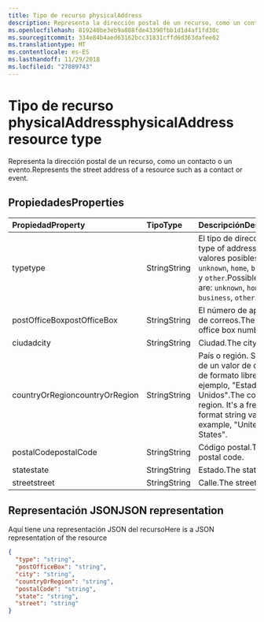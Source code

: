 ```yaml
---
title: Tipo de recurso physicalAddress
description: Representa la dirección postal de un recurso, como un contacto o un evento.
ms.openlocfilehash: 819240be3eb9a088fde43390fbb1d1d4af1fd30c
ms.sourcegitcommit: 334e84b4aed63162bcc31831cffd6d363dafee02
ms.translationtype: MT
ms.contentlocale: es-ES
ms.lasthandoff: 11/29/2018
ms.locfileid: "27089743"
---
```

# <a name="physicaladdress-resource-type"></a><span data-ttu-id="4b3e9-103">Tipo de recurso physicalAddress</span><span class="sxs-lookup"><span data-stu-id="4b3e9-103">physicalAddress resource type</span></span>

<span data-ttu-id="4b3e9-104">Representa la dirección postal de un recurso, como un contacto o un evento.</span><span class="sxs-lookup"><span data-stu-id="4b3e9-104">Represents the street address of a resource such as a contact or event.</span></span>


## <a name="properties"></a><span data-ttu-id="4b3e9-105">Propiedades</span><span class="sxs-lookup"><span data-stu-id="4b3e9-105">Properties</span></span>
| <span data-ttu-id="4b3e9-106">Propiedad</span><span class="sxs-lookup"><span data-stu-id="4b3e9-106">Property</span></span>     | <span data-ttu-id="4b3e9-107">Tipo</span><span class="sxs-lookup"><span data-stu-id="4b3e9-107">Type</span></span>   |<span data-ttu-id="4b3e9-108">Descripción</span><span class="sxs-lookup"><span data-stu-id="4b3e9-108">Description</span></span>|
|:---------------|:--------|:----------|
|<span data-ttu-id="4b3e9-109">type</span><span class="sxs-lookup"><span data-stu-id="4b3e9-109">type</span></span>|<span data-ttu-id="4b3e9-110">String</span><span class="sxs-lookup"><span data-stu-id="4b3e9-110">String</span></span>|<span data-ttu-id="4b3e9-111">El tipo de dirección.</span><span class="sxs-lookup"><span data-stu-id="4b3e9-111">The type of address.</span></span> <span data-ttu-id="4b3e9-112">Los valores posibles son: `unknown`, `home`, `business` y `other`.</span><span class="sxs-lookup"><span data-stu-id="4b3e9-112">Possible values are: `unknown`, `home`, `business`, `other`.</span></span>|
|<span data-ttu-id="4b3e9-113">postOfficeBox</span><span class="sxs-lookup"><span data-stu-id="4b3e9-113">postOfficeBox</span></span>|<span data-ttu-id="4b3e9-114">String</span><span class="sxs-lookup"><span data-stu-id="4b3e9-114">String</span></span>|<span data-ttu-id="4b3e9-115">El número de apartado de correos.</span><span class="sxs-lookup"><span data-stu-id="4b3e9-115">The post office box number.</span></span>|
|<span data-ttu-id="4b3e9-116">ciudad</span><span class="sxs-lookup"><span data-stu-id="4b3e9-116">city</span></span>|<span data-ttu-id="4b3e9-117">String</span><span class="sxs-lookup"><span data-stu-id="4b3e9-117">String</span></span>|<span data-ttu-id="4b3e9-118">Ciudad.</span><span class="sxs-lookup"><span data-stu-id="4b3e9-118">The city.</span></span>|
|<span data-ttu-id="4b3e9-119">countryOrRegion</span><span class="sxs-lookup"><span data-stu-id="4b3e9-119">countryOrRegion</span></span>|<span data-ttu-id="4b3e9-120">String</span><span class="sxs-lookup"><span data-stu-id="4b3e9-120">String</span></span>|<span data-ttu-id="4b3e9-p102">País o región. Se trata de un valor de cadena de formato libre, por ejemplo, "Estados Unidos".</span><span class="sxs-lookup"><span data-stu-id="4b3e9-p102">The country or region. It's a free-format string value, for example, "United States".</span></span>|
|<span data-ttu-id="4b3e9-123">postalCode</span><span class="sxs-lookup"><span data-stu-id="4b3e9-123">postalCode</span></span>|<span data-ttu-id="4b3e9-124">String</span><span class="sxs-lookup"><span data-stu-id="4b3e9-124">String</span></span>|<span data-ttu-id="4b3e9-125">Código postal.</span><span class="sxs-lookup"><span data-stu-id="4b3e9-125">The postal code.</span></span>|
|<span data-ttu-id="4b3e9-126">state</span><span class="sxs-lookup"><span data-stu-id="4b3e9-126">state</span></span>|<span data-ttu-id="4b3e9-127">String</span><span class="sxs-lookup"><span data-stu-id="4b3e9-127">String</span></span>|<span data-ttu-id="4b3e9-128">Estado.</span><span class="sxs-lookup"><span data-stu-id="4b3e9-128">The state.</span></span>|
|<span data-ttu-id="4b3e9-129">street</span><span class="sxs-lookup"><span data-stu-id="4b3e9-129">street</span></span>|<span data-ttu-id="4b3e9-130">String</span><span class="sxs-lookup"><span data-stu-id="4b3e9-130">String</span></span>|<span data-ttu-id="4b3e9-131">Calle.</span><span class="sxs-lookup"><span data-stu-id="4b3e9-131">The street.</span></span>|

## <a name="json-representation"></a><span data-ttu-id="4b3e9-132">Representación JSON</span><span class="sxs-lookup"><span data-stu-id="4b3e9-132">JSON representation</span></span>

<span data-ttu-id="4b3e9-133">Aquí tiene una representación JSON del recurso</span><span class="sxs-lookup"><span data-stu-id="4b3e9-133">Here is a JSON representation of the resource</span></span>

<!-- {
  "blockType": "resource",
  "optionalProperties": [

  ],
  "@odata.type": "microsoft.graph.physicalAddress"
}-->

```json
{
  "type": "string",
  "postOfficeBox": "string",
  "city": "string",
  "countryOrRegion": "string",
  "postalCode": "string",
  "state": "string",
  "street": "string"
}

```

<!-- uuid: 8fcb5dbc-d5aa-4681-8e31-b001d5168d79
2015-10-25 14:57:30 UTC -->
<!-- {
  "type": "#page.annotation",
  "description": "physicalAddress resource",
  "keywords": "",
  "section": "documentation",
  "tocPath": ""
}-->
